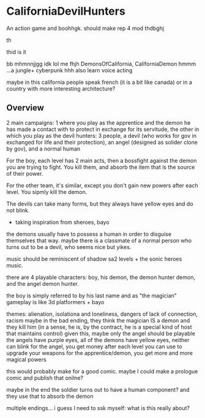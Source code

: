 # CaliforniaDevilHunters
 An action game and boohhgk.
should make rep 4 mod 
thdbghj

th

thid is it

bb
mhmnnjjgg
idk lol me fhjh
 DemonsOfCalifornia, CaliforniaDemon
hmmm
...a jungle+ cyberpunk 
hhh
 also learn voice acting 

 maybe in this california people speak french (it is a bit like canada)
 or in a country with more interesting architecture?

 ## Overview
 2 main campaigns: 1 where you play as the apprentice and the demon he has made  a contact with to protect in exchange for its servitude,
 the other in which you play as the devil hunters: 3 people, a devil (who works for gov in exchanged for life and their protection), an angel (designed as solider clone by gov), and a normal human

 For the boy, each level has 2 main acts, then a bossfight against the demon you are trying to fight. You kill them, and absorb the item that is the source of their power.

 For the other team, it's similar, except you don't gain new powers after each level. You sipmly kill the demon.

 The devils can take many forms, but they always have yellow eyes and do not blink.

 - taking inspiration from sheroes, bayo

 the demons usually have to possess a human in order to disguise themselves that way.
 maybe there is a classmate of a normal person who turns out to be a devil, who seems nice but yikes.

 music should be reminiscent of shadow sa2 levels + the sonic heroes music.

 there are 4 playable characters: boy, his demon, the demon hunter demon, and the angel demon hunter.

the boy is simply referred to by his last name and as "the magician"
 gameplay is like 3d platformers + bayo


themes: 
alienation, isolationa and loneliness, dangers of lack of connection, racism
maybe in the bad ending, they think the magician IS  a demon and they kill him (in a sense, he is, by the contract, he is a special kind of host that maintains control)
given this, maybe only the angel should be playable
the angels have purple eyes, all of the demons have yellow eyes, neither can blink
for the angel, you get money after each level you can use to upgrade your weapons
for the apprentice/demon, you get more and more magical powers

this would probably make for a good comic. maybe I could make a prologue comic and publish that onilne?

maybe in the end the soldier turns out to have a human component? and they use that to absorb the demon

multiple endings... 
i guess I need to ssk myself: what is this really about?

